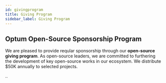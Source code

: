 ```yaml
---
id: givingprogram
title: Giving Program
sidebar_label: Giving Program
---
```


## Optum Open-Source Sponsorship Program


We are pleased to provide reqular sponsorship through our **open-source giving program**. As open-source leaders, we are committed to furthering the development of key open-source works in our ecosystem. We distribute $50K annually to selected projects.


..
